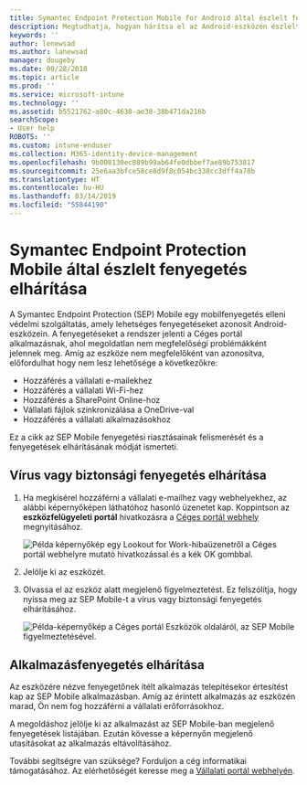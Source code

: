 ```yaml
---
title: Symantec Endpoint Protection Mobile for Android által észlelt fenyegetések elhárítása | Microsoft Docs
description: Megtudhatja, hogyan hárítsa el az Android-eszközén észlelt fenyegetéseket.
keywords: ''
author: lenewsad
ms.author: lanewsad
manager: dougeby
ms.date: 08/28/2018
ms.topic: article
ms.prod: ''
ms.service: microsoft-intune
ms.technology: ''
ms.assetid: b5521762-a80c-4630-ae30-38b471da216b
searchScope:
- User help
ROBOTS: ''
ms.custom: intune-enduser
ms.collection: M365-identity-device-management
ms.openlocfilehash: 9b008130ec089b99ab64fe0dbbef7ae89b753817
ms.sourcegitcommit: 25e6aa3bfce58ce8d9f8c054bc338cc3dff4a78b
ms.translationtype: HT
ms.contentlocale: hu-HU
ms.lasthandoff: 03/14/2019
ms.locfileid: "55844190"
---
```

# <a name="resolve-a-threat-found-by-symantec-endpoint-protection-mobile"></a>Symantec Endpoint Protection Mobile által észlelt fenyegetés elhárítása

A Symantec Endpoint Protection (SEP) Mobile egy mobilfenyegetés elleni védelmi szolgáltatás, amely lehetséges fenyegetéseket azonosít Android-eszközein. A fenyegetéseket a rendszer jelenti a Céges portál alkalmazásnak, ahol megoldatlan nem megfelelőségi problémákként jelennek meg. Amíg az eszköze nem megfelelőként van azonosítva, előfordulhat hogy nem lesz lehetősége a következőkre:

* Hozzáférés a vállalati e-mailekhez
* Hozzáférés a vállalati Wi-Fi-hez
* Hozzáférés a SharePoint Online-hoz
* Vállalati fájlok szinkronizálása a OneDrive-val
* Hozzáférés a vállalati alkalmazásokhoz

Ez a cikk az SEP Mobile fenyegetési riasztásainak felismerését és a fenyegetések elhárításának módját ismerteti. 

## <a name="resolve-virus-or-security-threat"></a>Vírus vagy biztonsági fenyegetés elhárítása  

1. Ha megkísérel hozzáférni a vállalati e-mailhez vagy webhelyekhez, az alábbi képernyőképen láthatóhoz hasonló üzenetet kap. Koppintson az **eszközfelügyeleti portál** hivatkozásra a [Céges portál webhely](https://portal.manage.microsoft.com/devices) megnyitásához.

    ![Példa képernyőkép egy Lookout for Work-hibaüzenetről a Céges portál webhelyre mutató hivatkozással és a kék OK gombbal.](./media/mtd-go-to-device-management-portal-android.png)  

2. Jelölje ki az eszközét.  
3. Olvassa el az eszköz alatt megjelenő figyelmeztetést. Ez felszólítja, hogy nyissa meg az SEP Mobile-t a vírus vagy biztonsági fenyegetés elhárításához.     

    ![Példa-képernyőkép a Céges portál Eszközök oldaláról, az SEP Mobile figyelmeztetésével.](./media/CP-lookout-virus-banner-1808.png)

## <a name="resolve-an-app-threat"></a>Alkalmazásfenyegetés elhárítása  

Az eszközére nézve fenyegetőnek ítélt alkalmazás telepítésekor értesítést kap az SEP Mobile alkalmazásban. Amíg az érintett alkalmazás az eszközén marad, Ön nem fog hozzáférni a vállalati erőforrásokhoz.  

A megoldáshoz jelölje ki az alkalmazást az SEP Mobile-ban megjelenő fenyegetések listájában. Ezután kövesse a képernyőn megjelenő utasításokat az alkalmazás eltávolításához.  

További segítségre van szüksége? Forduljon a cég informatikai támogatásához. Az elérhetőségét keresse meg a [Vállalati portál webhelyén](https://go.microsoft.com/fwlink/?linkid=2010980).  

